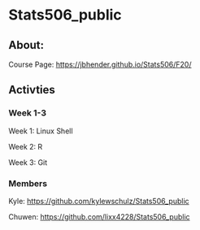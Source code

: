 # Stats506_public

## About: 
Course Page: https://jbhender.github.io/Stats506/F20/

## Activties
### Week 1-3
Week 1: Linux Shell

Week 2: R

Week 3: Git
### Members
Kyle: https://github.com/kylewschulz/Stats506_public

Chuwen: https://github.com/lixx4228/Stats506_public

